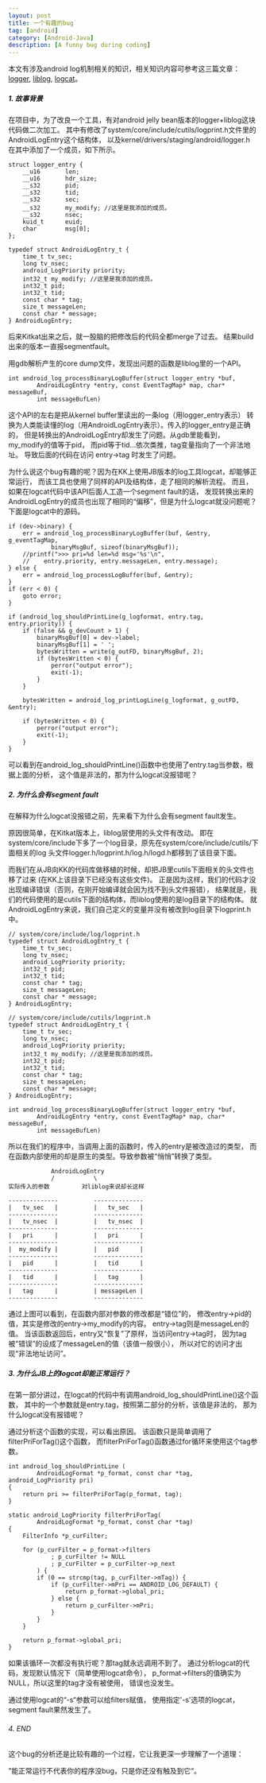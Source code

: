 ```yaml
---
layout: post
title: 一个有趣的bug
tag: [android]
category: [Android-Java]
description: [A funny bug during coding]
---
```


本文有涉及android log机制相关的知识，相关知识内容可参考这三篇文章：
[logger](http://byrlx.github.io/2013/07/17/Android-Log-%E7%B3%BB%E7%BB%9F-%E4%B9%8B-Logger.html),
[liblog](http://byrlx.github.io/2013/07/13/Android-Log-%E7%B3%BB%E7%BB%9F%E4%B9%8B-liblog.html),
[logcat](http://byrlx.github.io/2013/07/10/Android-Log-%E7%B3%BB%E7%BB%9F%E4%B9%8B-logcat.html)。

##### 1. 故事背景

在项目中，为了改良一个工具，有对android jelly bean版本的logger+liblog这块代码做二次加工。
其中有修改了system/core/include/cutils/logprint.h文件里的AndroidLogEntry这个结构体，
以及kernel/drivers/staging/android/logger.h
在其中添加了一个成员，如下所示。
 
	struct logger_entry {
		__u16		len;
		__u16		hdr_size;
		__s32		pid;
		__s32		tid;
		__s32		sec;
		__s32		my_modify; //这里是我添加的成员。
		__s32		nsec;
		kuid_t		euid;
		char		msg[0];
	};

	typedef struct AndroidLogEntry_t {
		time_t tv_sec;
		long tv_nsec;
		android_LogPriority priority;
		int32_t my_modify; //这里是我添加的成员。
		int32_t pid;
		int32_t tid;
		const char * tag;
		size_t messageLen;
		const char * message;
	} AndroidLogEntry;
 
后来Kitkat出来之后，就一股脑的把修改后的代码全都merge了过去。
结果build出来的版本一直报segmentfault。

用gdb解析产生的core
dump文件，发现出问题的函数是liblog里的一个API。
 
	int android_log_processBinaryLogBuffer(struct logger_entry *buf,
			AndroidLogEntry *entry, const EventTagMap* map, char* messageBuf,
			int messageBufLen)
 
这个API的左右是把从kernel buffer里读出的一条log（用logger_entry表示）
转换为人类能读懂的log（用AndroidLogEntry表示）。传入的logger_entry是正确的，
但是转换出的AndroidLogEntry却发生了问题。从gdb里能看到，my_modify的值等于pid，
而pid等于tid...依次类推，tag变量指向了一个非法地址。
导致后面的代码在访问 entry->tag 时发生了问题。

为什么说这个bug有趣的呢？因为在KK上使用JB版本的log工具logcat，却能够正常运行，
而该工具也使用了同样的API及结构体，走了相同的解析流程。
而且，如果在logcat代码中该API后面人工造一个segment fault的话，
发现转换出来的AndroidLogEntry的成员也出现了相同的“偏移”，但是为什么logcat就没问题呢？
下面是logcat中的源码。
 
	if (dev->binary) {
		err = android_log_processBinaryLogBuffer(buf, &entry, g_eventTagMap,
				binaryMsgBuf, sizeof(binaryMsgBuf));
		//printf(">>> pri=%d len=%d msg='%s'\n",
		//    entry.priority, entry.messageLen, entry.message);
	} else {
		err = android_log_processLogBuffer(buf, &entry);
	}
	if (err < 0) {
		goto error;
	}

	if (android_log_shouldPrintLine(g_logformat, entry.tag, entry.priority)) {
		if (false && g_devCount > 1) {
			binaryMsgBuf[0] = dev->label;
			binaryMsgBuf[1] = ' ';
			bytesWritten = write(g_outFD, binaryMsgBuf, 2);
			if (bytesWritten < 0) {
				perror("output error");
				exit(-1);
			}
		}

		bytesWritten = android_log_printLogLine(g_logformat, g_outFD, &entry);

		if (bytesWritten < 0) {
			perror("output error");
			exit(-1);
		}
	}
 
可以看到在android_log_shouldPrintLine()函数中也使用了entry.tag当参数，根据上面的分析，
这个值是非法的，那为什么logcat没报错呢？

##### 2. 为什么会有segment fault

在解释为什么logcat没报错之前，先来看下为什么会有segment fault发生。

原因很简单，在Kitkat版本上，liblog层使用的头文件有改动。
即在system/core/include下多了一个log目录，原先在system/core/include/cutils/下面相关的log
头文件logger.h/logprint.h/log.h/logd.h都移到了该目录下面。

而我们在从JB向KK的代码库做移植的时候，却把JB里cutils下面相关的头文件也移了过来
(在KK上该目录下已经没有这些文件)。
正是因为这样，我们的代码才没出现编译错误（否则，在刚开始编译就会因为找不到头文件报错），
结果就是，我们的代码使用的是cutils下面的结构体，而liblog使用的是log目录下的结构体。
就AndroidLogEntry来说，我们自己定义的变量并没有被改到log目录下logprint.h中。
 
	// system/core/include/log/logprint.h
	typedef struct AndroidLogEntry_t {
		time_t tv_sec;
		long tv_nsec;
		android_LogPriority priority;
		int32_t pid;
		int32_t tid;
		const char * tag;
		size_t messageLen;
		const char * message;
	} AndroidLogEntry;

	// system/core/include/cutils/logprint.h
	typedef struct AndroidLogEntry_t {
		time_t tv_sec;
		long tv_nsec;
		android_LogPriority priority;
		int32_t my_modify; //这里是我添加的成员。
		int32_t pid;
		int32_t tid;
		const char * tag;
		size_t messageLen;
		const char * message;
	} AndroidLogEntry;

	int android_log_processBinaryLogBuffer(struct logger_entry *buf,
			AndroidLogEntry *entry, const EventTagMap* map, char* messageBuf,
			int messageBufLen)

所以在我们的程序中，当调用上面的函数时，传入的entry是被改造过的类型，
而在函数内部使用的却是原生的类型。导致参数被“悄悄”转换了类型。

				AndroidLogEntry
				/			\
	实际传入的参数			对liblog来说却长这样

	--------------			--------------
	| 	tv_sec	 |			| 	tv_sec	 |
	--------------			--------------
	| 	tv_nsec	 |			| 	tv_nsec	 |
	--------------			--------------
	| 	pri		 |			| 	pri		 |
	--------------			--------------
	|  my_modify |			| 	pid		 |
	--------------			--------------
	| 	pid		 |			| 	tid		 |
	--------------			--------------
	| 	tid		 |			| 	tag		 |
	--------------			--------------
	| 	tag		 |			| messageLen |
	--------------			--------------

通过上图可以看到，在函数内部对参数的修改都是“错位”的，
修改entry->pid的值，其实是修改的entry->my_modify的内容。
entry->tag则是messageLen的值。
当该函数返回后，entry又“恢复”了原样，当访问entry->tag时，
因为tag被“错误”的设成了messageLen的值（该值一般很小），
所以对它的访问才出现“非法地址访问”。

##### 3. 为什么JB上的logcat却能正常运行？

在第一部分讲过，在logcat的代码中有调用android_log_shouldPrintLine()这个函数，
其中的一个参数就是entry.tag，按照第二部分的分析，该值是非法的，
那为什么logcat没有报错呢？

通过分析这个函数的实现，可以看出原因。
该函数只是简单调用了filterPriForTag()这个函数，
而filterPriForTag()函数通过for循环来使用这个tag参数。
 
	int android_log_shouldPrintLine (
			AndroidLogFormat *p_format, const char *tag, android_LogPriority pri)
	{
		return pri >= filterPriForTag(p_format, tag);
	}

	static android_LogPriority filterPriForTag(
			AndroidLogFormat *p_format, const char *tag)
	{
		FilterInfo *p_curFilter;

		for (p_curFilter = p_format->filters
				; p_curFilter != NULL
				; p_curFilter = p_curFilter->p_next
			) {
			if (0 == strcmp(tag, p_curFilter->mTag)) {
				if (p_curFilter->mPri == ANDROID_LOG_DEFAULT) {
					return p_format->global_pri;
				} else {
					return p_curFilter->mPri;
				}
			}
		}

		return p_format->global_pri;
	}

如果该循环一次都没有执行呢？那tag就永远调用不到了。
通过分析logcat的代码，发现默认情况下（简单使用logcat命令），
p_format->filters的值确实为NULL，所以这里的tag才没有被使用，
错误也没发生。

通过使用logcat的“-s“参数可以给filters赋值，
使用指定'-s'选项的logcat，segment fault果然发生了。

###### 4. END

这个bug的分析还是比较有趣的一个过程，它让我更深一步理解了一个道理：

”能正常运行不代表你的程序没bug，只是你还没有触及到它“。
